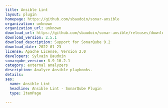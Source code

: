 ```yaml
---
title: Ansible Lint
layout: plugin
homepage: https://github.com/sbaudoin/sonar-ansible
organization: unknown
organization_url: unknown
download_url: https://github.com/sbaudoin/sonar-ansible/releases/download/v2.5.1/sonar-ansible-plugin-2.5.1.jar
download_version: 2.5.1
download_description: Support for SonarQube 9.2
download_date: 2022-01-23
license: Apache License, Version 2.0
developers: Sylvain Baudoin
sonarqube_version: 8.9-10.2.1
category: external analyzers
description: Analyze Ansible playbooks.
details: 
seo:
  name: Ansible Lint
  headline: Ansible Lint - SonarQube Plugin
  type: ItemPage

---
```

